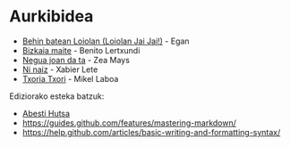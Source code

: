 # Aurkibidea

* [Behin batean Loiolan (Loiolan Jai Jai!)](B/BehinBateanLoiolan.md) - Egan
* [Bizkaia maite](B/BizkaiaMaite.md) - Benito Lertxundi
* [Negua joan da ta](N/NeguaJoanDaTa.md) - Zea Mays
* [Ni naiz](N/NiNaiz.md) - Xabier Lete
* [Txoria Txori](T/TxoriaTxori.md) - Mikel Laboa




Ediziorako esteka batzuk:
* [Abesti Hutsa](0/xxx.md)
* https://guides.github.com/features/mastering-markdown/
* https://help.github.com/articles/basic-writing-and-formatting-syntax/
